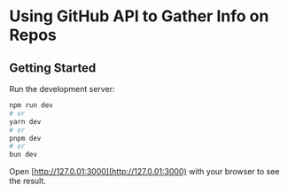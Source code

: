 # Using GitHub API to Gather Info on Repos

## Getting Started

Run the development server:

```bash
npm run dev
# or
yarn dev
# or
pnpm dev
# or
bun dev
```

Open [http://127.0.01:3000](http://127.0.01:3000) with your browser to see the result.
